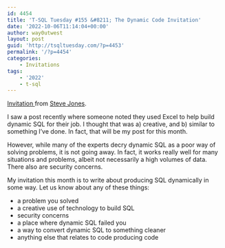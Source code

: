 ```yaml
---
id: 4454
title: 'T-SQL Tuesday #155 &#8211; The Dynamic Code Invitation'
date: '2022-10-06T11:14:04+00:00'
author: way0utwest
layout: post
guid: 'http://tsqltuesday.com/?p=4453'
permalink: '/?p=4454'
categories:
    - Invitations
tags:
    - '2022'
    - t-sql
---
```


[Invitation ](https://voiceofthedba.com/2022/10/06/t-sql-tuesday-155-the-dynamic-code-invitation/)from [Steve Jones](https://voiceofthedba.com/).

I saw a post recently where someone noted they used Excel to help build dynamic SQL for their job. I thought that was a) creative, and b) similar to something I’ve done. In fact, that will be my post for this month.

However, while many of the experts decry dynamic SQL as a poor way of solving problems, it is not going away. In fact, it works really well for many situations and problems, albeit not necessarily a high volumes of data. There also are security concerns.

My invitation this month is to write about producing SQL dynamically in some way. Let us know about any of these things:

- a problem you solved
- a creative use of technology to build SQL
- security concerns
- a place where dynamic SQL failed you
- a way to convert dynamic SQL to something cleaner
- anything else that relates to code producing code